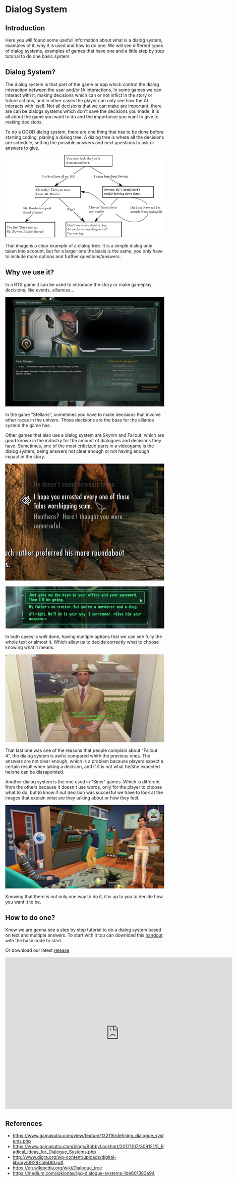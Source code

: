 ﻿# Dialog System


## Introduction

Here you will found some usefull information about what is a dialog system, examples of it, why it is used and how to do one. 
We will see different types of dialog systems, examples of games that have one and a little step by step tutorial to do one basic system.

## Dialog System?

The dialog system is that part of the game or app which control the dialog interaction between the user and/or IA interactions. In some games 
we can interact with it, making decisions which can or not inflict in the story or future actions, and in other cases the player can only see
how the AI interacts with itself. Not all decisions that we can make are important, there are can be dialogs systems which don't save the 
decisions you made, it is all about the game you want to do and the importance you want to give to making decisions.

To do a GOOD dialog system, there are one thing that has to be done before starting coding, planing a dialog tree. A dialog tree is where all 
the decisions are schedule, setting the possible answers and next questions to ask or answers to give.

![](https://github.com/Avilgor/DialogSystem/blob/master/docs/tree.png?raw=true)

That image is a clear example of a dialog tree. It is a simple dialog only taken into account, but for a larger one the basis is the same, 
you only have to include more options and further questions/answers.

## Why we use it?

In a RTS game it can be used to introduce the story or make gameplay decisions, like events, alliances... 

![](https://github.com/Avilgor/DialogSystem/blob/master/docs/stellaris.jpg?raw=true)

In the game "Stellaris", sometimes you have to make decisions that involve other races in the univers. Those decisions are the base for the alliance system the game has.

Other games that also use a dialog system are Skyrim and Fallout, which are good known in the industry for the amount of dialogues and 
decisions they have. Sometimes, one of the most criticized parts in a videogame is the dialog system, being answers not clear enough or not having enough impact in the story.

![](https://github.com/Avilgor/DialogSystem/blob/master/docs/skyrim.jpeg?raw=true)

![](https://github.com/Avilgor/DialogSystem/blob/master/docs/fallout.jpeg?raw=true)

In both cases is well done, having multiple options that we can see fully the whole text or almost it. Which allow us to decide correctly what to choose knowing what it means.

![](https://github.com/Avilgor/DialogSystem/blob/master/docs/fallout4.jpg?raw=true)

That last one was one of the reasons that people complain about "Fallout 4", the dialog system is awful compared whith the previous ones. The answers are not clear enough, which is a problem bacause players expect a certain result when taking a decision, and if it is not what he/she expected he/she can be dissapointed. 

Another dialog system is the one used in "Sims" games. Which is different from the others because it doesn't use words, only for the player to choose what to do, but to know if out decision was succesful we have to look at the images that explain what are they talking about or how they feel.

![](https://github.com/Avilgor/DialogSystem/blob/master/docs/sims.png?raw=true)

Knowing that there is not only one way to do it, it is up to you to decide how you want it to be.

## How to do one?

Know we are gonna see a step by step tutorial to do a dialog system based on text and multiple answers.
To start with it tou can download this [handout](https://github.com/Windfog-Studios/The-Little-Explorer/releases/tag/1.0) with the base code to start.

Or download our latest [release](https://github.com/Windfog-Studios/The-Little-Explorer/releases/tag/1.0)

<iframe width="720" height="480" src="https://www.youtube.com/embed/l1QD2Q4vmXU" frameborder="0" allow="accelerometer; autoplay; encrypted-media; gyroscope; picture-in-picture" allowfullscreen></iframe>


## References

- https://www.gamasutra.com/view/feature/132116/defining_dialogue_systems.php
- https://www.gamasutra.com/blogs/BobbyLockhart/20171107/309121/5_Radical_Ideas_for_Dialogue_Systems.php
- http://www.digra.org/wp-content/uploads/digital-library/09287.59480.pdf
- https://en.wikipedia.org/wiki/Dialogue_tree
- https://medium.com/@kionay/rpg-dialogue-systems-1de601383a94
